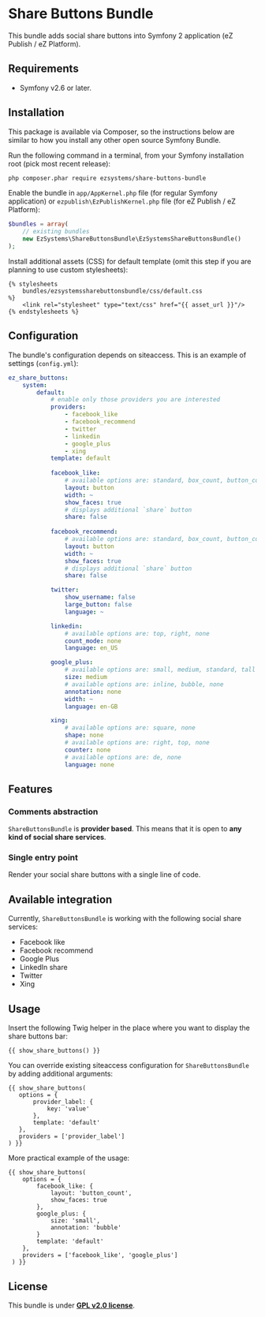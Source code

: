 # Share Buttons Bundle

This bundle adds social share buttons into Symfony 2 application (eZ Publish / eZ Platform).

## Requirements

- Symfony v2.6 or later.

## Installation
This package is available via Composer, so the instructions below are similar to how you install any other open source Symfony Bundle.

Run the following command in a terminal, from your Symfony installation root (pick most recent release):

```bash
php composer.phar require ezsystems/share-buttons-bundle
```

Enable the bundle in `app/AppKernel.php` file (for regular Symfony application) or `ezpublish\EzPublishKernel.php` file (for eZ Publish / eZ Platform):

```php
$bundles = array(
    // existing bundles
    new EzSystems\ShareButtonsBundle\EzSystemsShareButtonsBundle()
);
```

Install additional assets (CSS) for default template (omit this step if you are planning to use custom stylesheets):

```twig
{% stylesheets
    bundles/ezsystemssharebuttonsbundle/css/default.css
%}
    <link rel="stylesheet" type="text/css" href="{{ asset_url }}"/>
{% endstylesheets %}
```

## Configuration

The bundle's configuration depends on siteaccess. This is an example of settings (`config.yml`):

```yaml
ez_share_buttons:
    system:
        default:
            # enable only those providers you are interested
            providers:
                - facebook_like
                - facebook_recommend
                - twitter
                - linkedin
                - google_plus
                - xing
            template: default
            
            facebook_like:
                # available options are: standard, box_count, button_count, button
                layout: button
                width: ~
                show_faces: true
                # displays additional `share` button
                share: false
            
            facebook_recommend:
                # available options are: standard, box_count, button_count, button
                layout: button
                width: ~
                show_faces: true
                # displays additional `share` button
                share: false

            twitter:
                show_username: false
                large_button: false
                language: ~

            linkedin:
                # available options are: top, right, none
                count_mode: none
                language: en_US

            google_plus:
                # available options are: small, medium, standard, tall
                size: medium
                # available options are: inline, bubble, none
                annotation: none
                width: ~
                language: en-GB

            xing:
                # available options are: square, none
                shape: none
                # available options are: right, top, none
                counter: none
                # available options are: de, none
                language: none

```

## Features

### Comments abstraction

`ShareButtonsBundle` is **provider based**. This means that it is open to **any kind of social share services**.

### Single entry point

Render your social share buttons with a single line of code.

## Available integration

Currently, `ShareButtonsBundle` is working with the following social share services:

* Facebook like
* Facebook recommend
* Google Plus
* LinkedIn share
* Twitter
* Xing

## Usage

Insert the following Twig helper in the place where you want to display the share buttons bar:

```twig
{{ show_share_buttons() }}
```

You can override existing siteaccess configuration for `ShareButtonsBundle` by adding additional arguments:
 
 ```twig
 {{ show_share_buttons(
    options = {
        provider_label: {
            key: 'value'
        },
        template: 'default'
    },
    providers = ['provider_label']
 ) }}
 ```
 
 More practical example of the usage:
 
 ```twig
 {{ show_share_buttons(
     options = {
         facebook_like: {
             layout: 'button_count',
             show_faces: true
         },
         google_plus: {
             size: 'small',
             annotation: 'bubble'
         }
         template: 'default'
     },
     providers = ['facebook_like', 'google_plus']
  ) }}  
 ```

## License

This bundle is under **[GPL v2.0 license](http://www.gnu.org/licenses/gpl-2.0.html)**.

